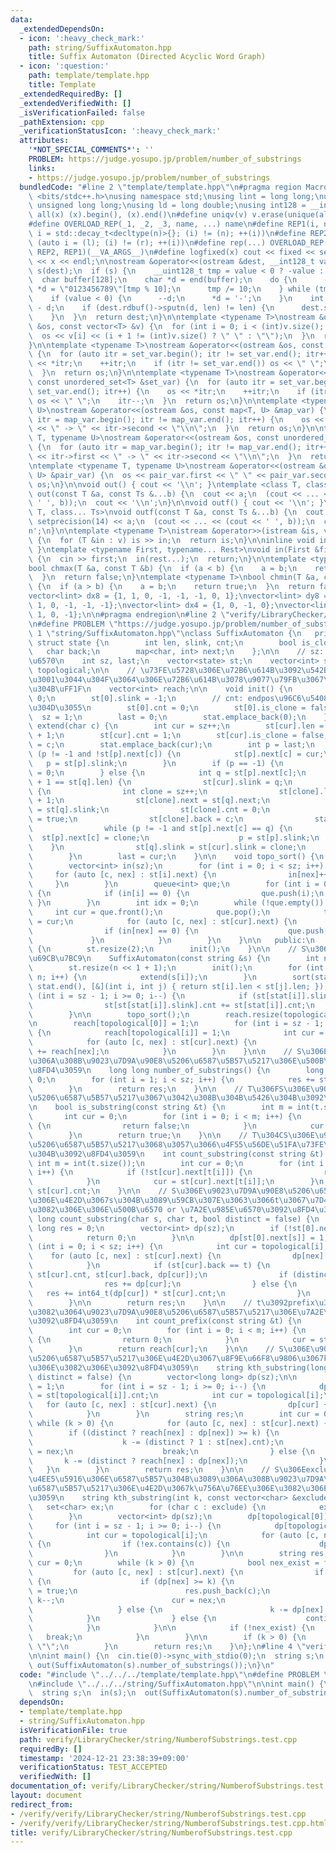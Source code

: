 ```yaml
---
data:
  _extendedDependsOn:
  - icon: ':heavy_check_mark:'
    path: string/SuffixAutomaton.hpp
    title: Suffix Automaton (Directed Acyclic Word Graph)
  - icon: ':question:'
    path: template/template.hpp
    title: Template
  _extendedRequiredBy: []
  _extendedVerifiedWith: []
  _isVerificationFailed: false
  _pathExtension: cpp
  _verificationStatusIcon: ':heavy_check_mark:'
  attributes:
    '*NOT_SPECIAL_COMMENTS*': ''
    PROBLEM: https://judge.yosupo.jp/problem/number_of_substrings
    links:
    - https://judge.yosupo.jp/problem/number_of_substrings
  bundledCode: "#line 2 \"template/template.hpp\"\n#pragma region Macros\n#include\
    \ <bits/stdc++.h>\nusing namespace std;\nusing lint = long long;\nusing ull =\
    \ unsigned long long;\nusing ld = long double;\nusing int128 = __int128_t;\n#define\
    \ all(x) (x).begin(), (x).end()\n#define uniqv(v) v.erase(unique(all(v)), v.end())\n\
    #define OVERLOAD_REP(_1, _2, _3, name, ...) name\n#define REP1(i, n) for (auto\
    \ i = std::decay_t<decltype(n)>{}; (i) != (n); ++(i))\n#define REP2(i, l, r) for\
    \ (auto i = (l); (i) != (r); ++(i))\n#define rep(...) OVERLOAD_REP(__VA_ARGS__,\
    \ REP2, REP1)(__VA_ARGS__)\n#define logfixed(x) cout << fixed << setprecision(10)\
    \ << x << endl;\n\nostream &operator<<(ostream &dest, __int128_t value) {\n  ostream::sentry\
    \ s(dest);\n  if (s) {\n    __uint128_t tmp = value < 0 ? -value : value;\n  \
    \  char buffer[128];\n    char *d = end(buffer);\n    do {\n      --d;\n     \
    \ *d = \"0123456789\"[tmp % 10];\n      tmp /= 10;\n    } while (tmp != 0);\n\
    \    if (value < 0) {\n      --d;\n      *d = '-';\n    }\n    int len = end(buffer)\
    \ - d;\n    if (dest.rdbuf()->sputn(d, len) != len) {\n      dest.setstate(ios_base::badbit);\n\
    \    }\n  }\n  return dest;\n}\n\ntemplate <typename T>\nostream &operator<<(ostream\
    \ &os, const vector<T> &v) {\n  for (int i = 0; i < (int)v.size(); i++) {\n  \
    \  os << v[i] << (i + 1 != (int)v.size() ? \" \" : \"\");\n  }\n  return os;\n\
    }\n\ntemplate <typename T>\nostream &operator<<(ostream &os, const set<T> &set_var)\
    \ {\n  for (auto itr = set_var.begin(); itr != set_var.end(); itr++) {\n    os\
    \ << *itr;\n    ++itr;\n    if (itr != set_var.end()) os << \" \";\n    itr--;\n\
    \  }\n  return os;\n}\n\ntemplate <typename T>\nostream &operator<<(ostream &os,\
    \ const unordered_set<T> &set_var) {\n  for (auto itr = set_var.begin(); itr !=\
    \ set_var.end(); itr++) {\n    os << *itr;\n    ++itr;\n    if (itr != set_var.end())\
    \ os << \" \";\n    itr--;\n  }\n  return os;\n}\n\ntemplate <typename T, typename\
    \ U>\nostream &operator<<(ostream &os, const map<T, U> &map_var) {\n  for (auto\
    \ itr = map_var.begin(); itr != map_var.end(); itr++) {\n    os << itr->first\
    \ << \" -> \" << itr->second << \"\\n\";\n  }\n  return os;\n}\n\ntemplate <typename\
    \ T, typename U>\nostream &operator<<(ostream &os, const unordered_map<T, U> &map_var)\
    \ {\n  for (auto itr = map_var.begin(); itr != map_var.end(); itr++) {\n    os\
    \ << itr->first << \" -> \" << itr->second << \"\\n\";\n  }\n  return os;\n}\n\
    \ntemplate <typename T, typename U>\nostream &operator<<(ostream &os, const pair<T,\
    \ U> &pair_var) {\n  os << pair_var.first << \" \" << pair_var.second;\n  return\
    \ os;\n}\n\nvoid out() { cout << '\\n'; }\ntemplate <class T, class... Ts>\nvoid\
    \ out(const T &a, const Ts &...b) {\n  cout << a;\n  (cout << ... << (cout <<\
    \ ' ', b));\n  cout << '\\n';\n}\n\nvoid outf() { cout << '\\n'; }\ntemplate <class\
    \ T, class... Ts>\nvoid outf(const T &a, const Ts &...b) {\n  cout << fixed <<\
    \ setprecision(14) << a;\n  (cout << ... << (cout << ' ', b));\n  cout << '\\\
    n';\n}\n\ntemplate <typename T>\nistream &operator>>(istream &is, vector<T> &v)\
    \ {\n  for (T &in : v) is >> in;\n  return is;\n}\n\ninline void in(void) { return;\
    \ }\ntemplate <typename First, typename... Rest>\nvoid in(First &first, Rest &...rest)\
    \ {\n  cin >> first;\n  in(rest...);\n  return;\n}\n\ntemplate <typename T>\n\
    bool chmax(T &a, const T &b) {\n  if (a < b) {\n    a = b;\n    return true;\n\
    \  }\n  return false;\n}\ntemplate <typename T>\nbool chmin(T &a, const T &b)\
    \ {\n  if (a > b) {\n    a = b;\n    return true;\n  }\n  return false;\n}\n\n\
    vector<lint> dx8 = {1, 1, 0, -1, -1, -1, 0, 1};\nvector<lint> dy8 = {0, 1, 1,\
    \ 1, 0, -1, -1, -1};\nvector<lint> dx4 = {1, 0, -1, 0};\nvector<lint> dy4 = {0,\
    \ 1, 0, -1};\n\n#pragma endregion\n#line 2 \"verify/LibraryChecker/string/NumberofSubstrings.test.cpp\"\
    \n#define PROBLEM \"https://judge.yosupo.jp/problem/number_of_substrings\"\n#line\
    \ 1 \"string/SuffixAutomaton.hpp\"\nclass SuffixAutomaton {\n   private:\n   \
    \ struct state {\n        int len, slink, cnt;\n        bool is_clone;\n     \
    \   char back;\n        map<char, int> next;\n    };\n\n    // sz: \u72B6\u614B\
    \u6570\n    int sz, last;\n    vector<state> st;\n    vector<int> stat;\n    vector<int>\
    \ topological;\n\n    // \u73FE\u5728\u306E\u72B6\u614B\u3092\u542B\u3081\u3066\
    \u3001\u3044\u304F\u3064\u306E\u72B6\u614B\u3078\u9077\u79FB\u3067\u304D\u308B\
    \u304B\uFF1F\n    vector<int> reach;\n\n    void init() {\n        st[0].len =\
    \ 0;\n        st[0].slink = -1;\n        // cnt: endpos\u96C6\u5408\u306E\u5927\
    \u304D\u3055\n        st[0].cnt = 0;\n        st[0].is_clone = false;\n      \
    \  sz = 1;\n        last = 0;\n        stat.emplace_back(0);\n    }\n\n    void\
    \ extend(char c) {\n        int cur = sz++;\n        st[cur].len = st[last].len\
    \ + 1;\n        st[cur].cnt = 1;\n        st[cur].is_clone = false;\n        st[cur].back\
    \ = c;\n        stat.emplace_back(cur);\n        int p = last;\n        while\
    \ (p != -1 and !st[p].next[c]) {\n            st[p].next[c] = cur;\n         \
    \   p = st[p].slink;\n        }\n        if (p == -1) {\n            st[cur].slink\
    \ = 0;\n        } else {\n            int q = st[p].next[c];\n            if (st[p].len\
    \ + 1 == st[q].len) {\n                st[cur].slink = q;\n            } else\
    \ {\n                int clone = sz++;\n                st[clone].len = st[p].len\
    \ + 1;\n                st[clone].next = st[q].next;\n                st[clone].slink\
    \ = st[q].slink;\n                st[clone].cnt = 0;\n                st[clone].is_clone\
    \ = true;\n                st[clone].back = c;\n                stat.emplace_back(clone);\n\
    \                while (p != -1 and st[p].next[c] == q) {\n                  \
    \  st[p].next[c] = clone;\n                    p = st[p].slink;\n            \
    \    }\n                st[q].slink = st[cur].slink = clone;\n            }\n\
    \        }\n        last = cur;\n    }\n\n    void topo_sort() {\n        topological.resize(sz);\n\
    \        vector<int> in(sz);\n        for (int i = 0; i < sz; i++) {\n       \
    \     for (auto [c, nex] : st[i].next) {\n                in[nex]++;\n       \
    \     }\n        }\n        queue<int> que;\n        for (int i = 0; i < sz; i++)\
    \ {\n            if (in[i] == 0) {\n                que.push(i);\n           \
    \ }\n        }\n        int idx = 0;\n        while (!que.empty()) {\n       \
    \     int cur = que.front();\n            que.pop();\n            topological[idx++]\
    \ = cur;\n            for (auto [c, nex] : st[cur].next) {\n                in[nex]--;\n\
    \                if (in[nex] == 0) {\n                    que.push(nex);\n   \
    \             }\n            }\n        }\n    }\n\n   public:\n    SuffixAutomaton()\
    \ {\n        st.resize(2);\n        init();\n    }\n\n    // S\u306ESuffix Automaton\u3092\
    \u69CB\u7BC9\n    SuffixAutomaton(const string &s) {\n        int n = int(s.size());\n\
    \        st.resize(n << 1 + 1);\n        init();\n        for (int i = 0; i <\
    \ n; i++) {\n            extend(s[i]);\n        }\n        sort(stat.begin(),\
    \ stat.end(), [&](int i, int j) { return st[i].len < st[j].len; });\n        for\
    \ (int i = sz - 1; i >= 0; i--) {\n            if (st[stat[i]].slink != -1) {\n\
    \                st[st[stat[i]].slink].cnt += st[stat[i]].cnt;\n            }\n\
    \        }\n\n        topo_sort();\n        reach.resize(topological.size());\n\
    \n        reach[topological[0]] = 1;\n        for (int i = sz - 1; i >= 0; i--)\
    \ {\n            reach[topological[i]] = 1;\n            int cur = topological[i];\n\
    \            for (auto [c, nex] : st[cur].next) {\n                reach[cur]\
    \ += reach[nex];\n            }\n        }\n    }\n\n    // S\u306E\u76F8\u7570\
    \u306A\u308B\u9023\u7D9A\u90E8\u5206\u6587\u5B57\u5217\u306E\u500B\u6570\u3092\
    \u8FD4\u3059\n    long long number_of_substrings() {\n        long long res =\
    \ 0;\n        for (int i = 1; i < sz; i++) {\n            res += st[i].len - st[st[i].slink].len;\n\
    \        }\n        return res;\n    }\n\n    // T\u306FS\u306E\u9023\u7D9A\u90E8\
    \u5206\u6587\u5B57\u5217\u3067\u3042\u308B\u304B\u5426\u304B\u3092\u8FD4\u3059\
    \n    bool is_substring(const string &t) {\n        int m = int(t.size());\n \
    \       int cur = 0;\n        for (int i = 0; i < m; i++) {\n            if (!st[cur].next[t[i]])\
    \ {\n                return false;\n            }\n            cur = st[cur].next[t[i]];\n\
    \        }\n        return true;\n    }\n\n    // T\u304CS\u306E\u9023\u7D9A\u90E8\
    \u5206\u6587\u5B57\u5217\u3068\u3057\u3066\u4F55\u56DE\u51FA\u73FE\u3059\u308B\
    \u304B\u3092\u8FD4\u3059\n    int count_substring(const string &t) {\n       \
    \ int m = int(t.size());\n        int cur = 0;\n        for (int i = 0; i < m;\
    \ i++) {\n            if (!st[cur].next[t[i]]) {\n                return 0;\n\
    \            }\n            cur = st[cur].next[t[i]];\n        }\n        return\
    \ st[cur].cnt;\n    }\n\n    // S\u306E\u9023\u7D9A\u90E8\u5206\u6587\u5B57\u5217\
    \u306E\u4E2D\u3067s\u304B\u3089\u59CB\u307E\u3063\u3066t\u3067\u7D42\u308F\u308B\
    \u3082\u306E\u306E\u500B\u6570 or \u7A2E\u985E\u6570\u3092\u8FD4\u3059\n    long\
    \ long count_substring(char s, char t, bool distinct = false) {\n        long\
    \ long res = 0;\n        vector<int> dp(sz);\n        if (!st[0].next[s]) {\n\
    \            return 0;\n        }\n\n        dp[st[0].next[s]] = 1;\n        for\
    \ (int i = 0; i < sz; i++) {\n            int cur = topological[i];\n        \
    \    for (auto [c, nex] : st[cur].next) {\n                dp[nex] += dp[cur];\n\
    \            }\n            if (st[cur].back == t) {\n                out(st[cur].len,\
    \ st[cur].cnt, st[cur].back, dp[cur]);\n                if (distinct) {\n    \
    \                res += dp[cur];\n                } else {\n                 \
    \   res += int64_t(dp[cur]) * st[cur].cnt;\n                }\n            }\n\
    \        }\n\n        return res;\n    }\n\n    // t\u3092prefix\u3068\u3057\u3066\
    \u3082\u3064\u9023\u7D9A\u90E8\u5206\u6587\u5B57\u5217\u306E\u7A2E\u985E\u6570\
    \u3092\u8FD4\u3059\n    int count_prefix(const string &t) {\n        int m = int(t.size());\n\
    \        int cur = 0;\n        for (int i = 0; i < m; i++) {\n            if (!st[cur].next[t[i]])\
    \ {\n                return 0;\n            }\n            cur = st[cur].next[t[i]];\n\
    \        }\n        return reach[cur];\n    }\n\n    // S\u306E\u9023\u7D9A\u90E8\
    \u5206\u6587\u5B57\u5217\u306E\u4E2D\u3067\u8F9E\u66F8\u9806\u3067k\u756A\u76EE\
    \u306E\u3082\u306E\u3092\u8FD4\u3059\n    string kth_substring(long long k, bool\
    \ distinct = false) {\n        vector<long long> dp(sz);\n\n        dp[topological[0]]\
    \ = 1;\n        for (int i = sz - 1; i >= 0; i--) {\n            dp[topological[i]]\
    \ = st[topological[i]].cnt;\n            int cur = topological[i];\n         \
    \   for (auto [c, nex] : st[cur].next) {\n                dp[cur] += dp[nex];\n\
    \            }\n        }\n        string res;\n        int cur = 0;\n       \
    \ while (k > 0) {\n            for (auto [c, nex] : st[cur].next) {\n        \
    \        if ((distinct ? reach[nex] : dp[nex]) >= k) {\n                    res.push_back(c);\n\
    \                    k -= (distinct ? 1 : st[nex].cnt);\n                    cur\
    \ = nex;\n                    break;\n                } else {\n             \
    \       k -= (distinct ? reach[nex] : dp[nex]);\n                }\n         \
    \   }\n        }\n        return res;\n    }\n\n    // S\u306Eexclude\u914D\u5217\
    \u4EE5\u5916\u306E\u6587\u5B57\u304B\u3089\u306A\u308B\u9023\u7D9A\u90E8\u5206\
    \u6587\u5B57\u5217\u306E\u4E2D\u3067k\u756A\u76EE\u306E\u3082\u306E\u3092\u8FD4\
    \u3059\n    string kth_substring(int k, const vector<char> &exclude) {\n     \
    \   set<char> ex;\n        for (char c : exclude) {\n            ex.insert(c);\n\
    \        }\n        vector<int> dp(sz);\n        dp[topological[0]] = 1;\n   \
    \     for (int i = sz - 1; i >= 0; i--) {\n            dp[topological[i]] = 1;\n\
    \            int cur = topological[i];\n            for (auto [c, nex] : st[cur].next)\
    \ {\n                if (!ex.contains(c)) {\n                    dp[cur] += dp[nex];\n\
    \                }\n            }\n        }\n\n        string res;\n        int\
    \ cur = 0;\n        while (k > 0) {\n            bool nex_exist = false;\n   \
    \         for (auto [c, nex] : st[cur].next) {\n                if (!ex.contains(c))\
    \ {\n                    if (dp[nex] >= k) {\n                        nex_exist\
    \ = true;\n                        res.push_back(c);\n                       \
    \ k--;\n                        cur = nex;\n                        break;\n \
    \                   } else {\n                        k -= dp[nex];\n        \
    \            }\n                } else {\n                    continue;\n    \
    \            }\n            }\n\n            if (!nex_exist) {\n             \
    \   break;\n            }\n        }\n\n        if (k > 0) {\n            return\
    \ \"\";\n        }\n        return res;\n    }\n};\n#line 4 \"verify/LibraryChecker/string/NumberofSubstrings.test.cpp\"\
    \n\nint main() {\n  cin.tie(0)->sync_with_stdio(0);\n  string s;\n  in(s);\n \
    \ out(SuffixAutomaton(s).number_of_substrings());\n}\n"
  code: "#include \"../../../template/template.hpp\"\n#define PROBLEM \"https://judge.yosupo.jp/problem/number_of_substrings\"\
    \n#include \"../../../string/SuffixAutomaton.hpp\"\n\nint main() {\n  cin.tie(0)->sync_with_stdio(0);\n\
    \  string s;\n  in(s);\n  out(SuffixAutomaton(s).number_of_substrings());\n}\n"
  dependsOn:
  - template/template.hpp
  - string/SuffixAutomaton.hpp
  isVerificationFile: true
  path: verify/LibraryChecker/string/NumberofSubstrings.test.cpp
  requiredBy: []
  timestamp: '2024-12-21 23:38:39+09:00'
  verificationStatus: TEST_ACCEPTED
  verifiedWith: []
documentation_of: verify/LibraryChecker/string/NumberofSubstrings.test.cpp
layout: document
redirect_from:
- /verify/verify/LibraryChecker/string/NumberofSubstrings.test.cpp
- /verify/verify/LibraryChecker/string/NumberofSubstrings.test.cpp.html
title: verify/LibraryChecker/string/NumberofSubstrings.test.cpp
---
```


